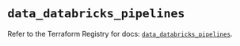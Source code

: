 # `data_databricks_pipelines`

Refer to the Terraform Registry for docs: [`data_databricks_pipelines`](https://registry.terraform.io/providers/databricks/databricks/1.55.0/docs/data-sources/pipelines).
